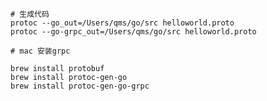 ```shell script
# 生成代码
protoc --go_out=/Users/qms/go/src helloworld.proto
protoc --go-grpc_out=/Users/qms/go/src helloworld.proto
```


```shell script
# mac 安装grpc

brew install protobuf
brew install protoc-gen-go
brew install protoc-gen-go-grpc
```